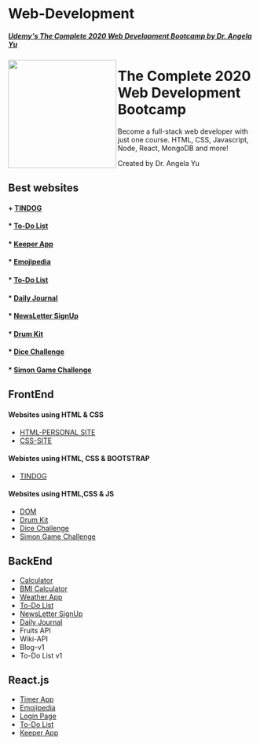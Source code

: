# Web-Development

##### [Udemy's The Complete 2020 Web Development Bootcamp by Dr. Angela Yu](https://www.udemy.com/course/the-complete-web-development-bootcamp/)
<p>
  
<img src="https://img-a.udemycdn.com/course/240x135/1565838_e54e_11.jpg" height="220px" align="left">
</p>

The Complete 2020 Web Development Bootcamp 
============

Become a full-stack web developer with just one course. HTML, CSS, Javascript, Node, React, MongoDB and more! 

Created by Dr. Angela Yu


## Best websites
 #### + [TINDOG](https://rishita13.github.io/Web-Development/tindog/)
 #### * [To-Do List](https://5f37afb91c848951f2face89--csb-4icis.netlify.app/)
 #### * [Keeper App](https://5f379844fded43ab2c946d4c--csb-my25e.netlify.app/)
 #### * [Emojipedia](https://5f37afbefded43ed2c946f21--csb-48gkl.netlify.app/)
 #### * [To-Do List](https://peaceful-fortress-70174.herokuapp.com)
 #### * [Daily Journal](https://safe-lowlands-16157.herokuapp.com)
 #### * [NewsLetter SignUp](https://enigmatic-stream-41722.herokuapp.com)
 #### * [Drum Kit](https://rishita13.github.io/Web-Development/Drum%20Kit/index.html)
 #### * [Dice Challenge](https://rishita13.github.io/Web-Development/Dicee%20Challenge/dicee.html)
 #### * [Simon Game Challenge](https://rishita13.github.io/Web-Development/Simon%20Game%20Challenge/index.html)



## FrontEnd

#### Websites using HTML & CSS 
* [HTML-PERSONAL SITE](https://rishita13.github.io/Web-Development/HTML-PERSONAL%20SITE/)
* [CSS-SITE](https://rishita13.github.io/Web-Development/CSS-My%20Site/)

#### Webistes using HTML, CSS & BOOTSTRAP
* [TINDOG](https://rishita13.github.io/Web-Development/tindog/)

#### Websites using HTML,CSS & JS
* [DOM](https://rishita13.github.io/Web-Development/DOM/index.html)
* [Drum Kit](https://rishita13.github.io/Web-Development/Drum%20Kit/index.html)
* [Dice Challenge](https://rishita13.github.io/Web-Development/Dicee%20Challenge/dicee.html)
* [Simon Game Challenge](https://rishita13.github.io/Web-Development/Simon%20Game%20Challenge/index.html)

## BackEnd

* [Calculator](https://obscure-citadel-89097.herokuapp.com)
* [BMI Calculator](https://obscure-citadel-89097.herokuapp.com/BMIcalculator)
* [Weather App](https://morning-refuge-84491.herokuapp.com)
* [To-Do List](https://peaceful-fortress-70174.herokuapp.com)
* [NewsLetter SignUp](https://enigmatic-stream-41722.herokuapp.com)
* [Daily Journal](https://safe-lowlands-16157.herokuapp.com)
* Fruits API
* Wiki-API
* Blog-v1
* To-Do List v1

## React.js
* [Timer App](https://5f37afde72903ed1dd781b2e--csb-ynhxs.netlify.app/)
* [Emojipedia](https://5f37afbefded43ed2c946f21--csb-48gkl.netlify.app/)
* [Login Page](https://5f324529a302916d19637afa--csb-wd3hw.netlify.app/) 
* [To-Do List](https://5f37afb91c848951f2face89--csb-4icis.netlify.app/)
* [Keeper App](https://5f379844fded43ab2c946d4c--csb-my25e.netlify.app/)
